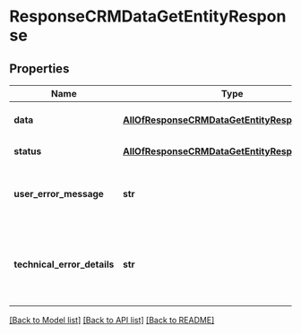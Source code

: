 # ResponseCRMDataGetEntityResponse

## Properties
Name | Type | Description | Notes
------------ | ------------- | ------------- | -------------
**data** | [**AllOfResponseCRMDataGetEntityResponseData**](AllOfResponseCRMDataGetEntityResponseData.md) | API specific response data | [optional] 
**status** | [**AllOfResponseCRMDataGetEntityResponseStatus**](AllOfResponseCRMDataGetEntityResponseStatus.md) | Response status | [optional] 
**user_error_message** | **str** | Error message, in a user readable format | [optional] 
**technical_error_details** | **str** | Technical error details, let us know if you received this. | [optional] 

[[Back to Model list]](../README.md#documentation-for-models) [[Back to API list]](../README.md#documentation-for-api-endpoints) [[Back to README]](../README.md)

